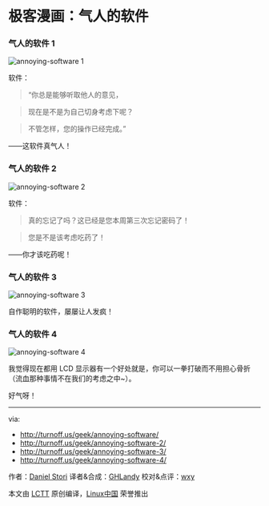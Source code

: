 极客漫画：气人的软件
===============

### 气人的软件 1

![annoying-software 1](https://github.com/LCTT/comic/raw/master/turnoff.us/annoying-software-series/annoying-software.png)

软件：

> “你总是能够听取他人的意见，

> 现在是不是为自己切身考虑下呢？

> 不管怎样，您的操作已经完成。”

——这软件真气人！

### 气人的软件 2

![annoying-software 2](https://github.com/LCTT/comic/raw/master/turnoff.us/annoying-software-series/annoying-software-2.png)

软件：

> 真的忘记了吗？这已经是您本周第三次忘记密码了！

> 您是不是该考虑吃药了！

——你才该吃药呢！

### 气人的软件 3

![annoying-software 3](https://github.com/LCTT/comic/raw/master/turnoff.us/annoying-software-series/annoying-software-3.png)

自作聪明的软件，屡屡让人发疯！

### 气人的软件 4

![annoying-software 4](https://github.com/LCTT/comic/raw/master/turnoff.us/annoying-software-series/annoying-software-4.png)

我觉得现在都用 LCD 显示器有一个好处就是，你可以一拳打破而不用担心骨折（流血那种事情不在我们的考虑之中~）。

好气呀！

---

via:
- http://turnoff.us/geek/annoying-software/
- http://turnoff.us/geek/annoying-software-2/
- http://turnoff.us/geek/annoying-software-3/
- http://turnoff.us/geek/annoying-software-4/

作者：[Daniel Stori][a]
译者&合成：[GHLandy](https://github.com/GHLandy)
校对&点评：[wxy](https://github.com/wxy)

本文由 [LCTT](https://github.com/LCTT/TranslateProject) 原创编译，[Linux中国](https://linux.cn/) 荣誉推出

[a]:http://turnoff.us/about/
